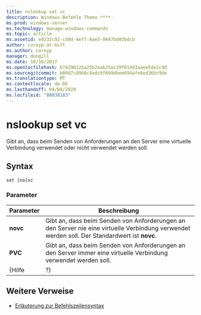 ```yaml
---
title: nslookup set vc
description: Windows-Befehle Thema ****-
ms.prod: windows-server
ms.technology: manage-windows-commands
ms.topic: article
ms.assetid: e9232c92-cd8d-4eff-8ae5-0647bd03bdcb
author: coreyp-at-msft
ms.author: coreyp
manager: dongill
ms.date: 10/16/2017
ms.openlocfilehash: b7429612ba25b2eab25ec29f01493aaee5de2c9d
ms.sourcegitcommit: b00d7c8968c4adc8f699dbee694afe6ed36bc9de
ms.translationtype: MT
ms.contentlocale: de-DE
ms.lasthandoff: 04/08/2020
ms.locfileid: "80838183"
---
```

# <a name="nslookup-set-vc"></a>nslookup set vc



Gibt an, dass beim Senden von Anforderungen an den Server eine virtuelle Verbindung verwendet oder nicht verwendet werden soll.

## <a name="syntax"></a>Syntax

```
set [no]vc
```

### <a name="parameters"></a>Parameter

| Parameter |                                              Beschreibung                                               |
|-----------|--------------------------------------------------------------------------------------------------------|
| **novc**  | Gibt an, dass beim Senden von Anforderungen an den Server nie eine virtuelle Verbindung verwendet werden soll. Der Standardwert ist **novc**. |
|  **PVC**   |             Gibt an, dass beim Senden von Anforderungen an den Server immer eine virtuelle Verbindung verwendet werden soll.             |
|   {Hilfe   |                                                   ?}                                                   |

## <a name="additional-references"></a>Weitere Verweise

- [Erläuterung zur Befehlszeilensyntax](command-line-syntax-key.md)